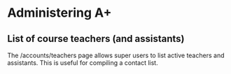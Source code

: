 # Administering A+

## List of course teachers (and assistants)

The /accounts/teachers page allows super users to list active teachers and assistants. This is useful for compiling a contact list.
